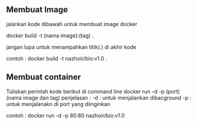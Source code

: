 ## Membuat Image

jalankan kode dibawah untuk membuat image docker

docker build -t (nama image):(tag) .

jangan lupa untuk menampahkan titik(.) di akhir kode

contoh :
docker build -t nazhoir/bio:v1.0 .


## Membuat container

Tuliskan perintah kode berikut di command line
docker run -d -p (port) (nama image dan tag)
penjelasan :
-d : untuk menjalankan dibacground
-p : untuk menjalanakn di port yang diinginkan 

contoh :
docker run -d -p 80:80 nazhoir/bio:v1.0